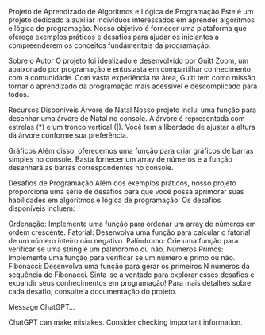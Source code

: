 Projeto de Aprendizado de Algoritmos e Lógica de Programação
Este é um projeto dedicado a auxiliar indivíduos interessados em aprender algoritmos e lógica de programação. Nosso objetivo é fornecer uma plataforma que ofereça exemplos práticos e desafios para ajudar os iniciantes a compreenderem os conceitos fundamentais da programação.

Sobre o Autor
O projeto foi idealizado e desenvolvido por Guitt Zoom, um apaixonado por programação e entusiasta em compartilhar conhecimento com a comunidade. Com vasta experiência na área, Guitt tem como missão tornar o aprendizado da programação mais acessível e descomplicado para todos.

Recursos Disponíveis
Árvore de Natal
Nosso projeto inclui uma função para desenhar uma árvore de Natal no console. A árvore é representada com estrelas (*) e um tronco vertical (|). Você tem a liberdade de ajustar a altura da árvore conforme sua preferência.

Gráficos
Além disso, oferecemos uma função para criar gráficos de barras simples no console. Basta fornecer um array de números e a função desenhará as barras correspondentes no console.

Desafios de Programação
Além dos exemplos práticos, nosso projeto proporciona uma série de desafios para que você possa aprimorar suas habilidades em algoritmos e lógica de programação. Os desafios disponíveis incluem:

Ordenação: Implemente uma função para ordenar um array de números em ordem crescente.
Fatorial: Desenvolva uma função para calcular o fatorial de um número inteiro não negativo.
Palíndromo: Crie uma função para verificar se uma string é um palíndromo ou não.
Números Primos: Implemente uma função para verificar se um número é primo ou não.
Fibonacci: Desenvolva uma função para gerar os primeiros N números da sequência de Fibonacci.
Sinta-se à vontade para explorar esses desafios e expandir seus conhecimentos em programação! Para mais detalhes sobre cada desafio, consulte a documentação do projeto.




Message ChatGPT…

ChatGPT can make mistakes. Consider checking important information.
